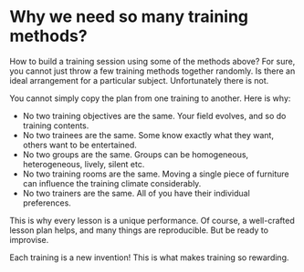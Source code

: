 
# Why we need so many training methods?

How to build a training session using some of the methods above? For sure, you cannot just throw a few training methods together randomly. Is there an ideal arrangement for a particular subject. Unfortunately there is not.

You cannot simply copy the plan from one training to another. Here is why:

* No two training objectives are the same. Your field evolves, and so do training contents.
* No two trainees are the same. Some know exactly what they want, others want to be entertained.
* No two groups are the same. Groups can be homogeneous, heterogeneous, lively, silent etc.
* No two training rooms are the same. Moving a single piece of furniture can influence the training climate considerably.
* No two trainers are the same. All of you have their individual preferences.

This is why every lesson is a unique performance. Of course, a well-crafted lesson plan helps, and many things are reproducible. But be ready to improvise.

Each training is a new invention! This is what makes training so rewarding.
